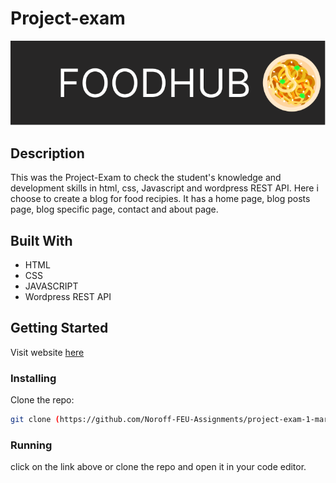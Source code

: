 



# Project-exam

![image](/images/logo3.png)



## Description
This was the Project-Exam to check the student's knowledge and development skills in html, css, Javascript and wordpress REST API. 
Here i choose to create a blog for food recipies. It has a home page, blog posts page, blog specific page, contact and about page.




## Built With



- HTML
- CSS
- JAVASCRIPT
- Wordpress REST API

## Getting Started
Visit website <a href="https://project-exam-martin-s.netlify.app/">here</a>
### Installing


 Clone the repo:

```bash
git clone (https://github.com/Noroff-FEU-Assignments/project-exam-1-martinsk91)
```



### Running

click on the link above or clone the repo and open it in your code editor.


